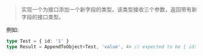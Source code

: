 <!--
 * @Author: xiongfeng '343138759@qq.com'
 * @Date: 2022-05-11 18:56:11
 * @LastEditors: xiongfeng '343138759@qq.com'
 * @LastEditTime: 2022-05-11 18:57:38
 * @FilePath: \Typescript练习d:\王者农药plus\web前端\ts-challenge\type-challenges\Append to object\readme.md
 * @Description: 这是默认设置,请设置`customMade`, 打开koroFileHeader查看配置 进行设置: https://github.com/OBKoro1/koro1FileHeader/wiki/%E9%85%8D%E7%BD%AE
-->
> 实现一个为接口添加一个新字段的类型。该类型接收三个参数，返回带有新字段的接口类型。

例如:

```ts
type Test = { id: '1' }
type Result = AppendToObject<Test, 'value', 4> // expected to be { id: '1', value: 4 }